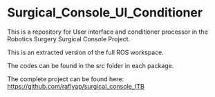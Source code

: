 # Surgical_Console_UI_Conditioner
This is a repository for User interface and conditioner processor in the Robotics Surgery Surgical Console Project.

This is an extracted version of the full ROS workspace. 

The codes can be found in the src folder in each package.

The complete project can be found here: https://github.com/raflyap/surgical_console_ITB

